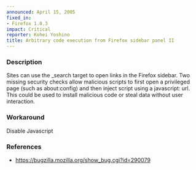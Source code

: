```yaml
---
announced: April 15, 2005
fixed_in:
- Firefox 1.0.3
impact: Critical
reporter: Kohei Yoshino
title: Arbitrary code execution from Firefox sidebar panel II
---
```


<h3>Description</h3>

<p>Sites can use the _search target to open links in the Firefox sidebar. Two
missing security checks allow malicious scripts to first open a privileged
page (such as about:config) and then inject script using a javascript: url.
This could be used to install malicious code or steal data without user interaction.</p>

<h3>Workaround</h3>

<p>Disable Javascript</p>

<h3>References</h3>

<ul>
<li><a href="https://bugzilla.mozilla.org/show_bug.cgi?id=290079">
https://bugzilla.mozilla.org/show_bug.cgi?id=290079</a></li>
</ul>



